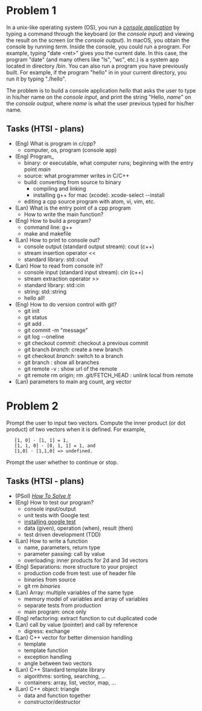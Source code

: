 # Problem 1

In a unix-like operating system (OS), you run a [_console application_](https://en.wikipedia.org/wiki/Console_application) by typing a command through the keyboard (or the _console input_) and viewing the result on the screen (or the _console output_). In macOS, you obtain the console by running _term_. Inside the console, you could run a program. For example, typing "date <ret\>" gives you the current date. In this case, the program "date" (and many others like "ls", "wc", etc.) is a system app located in directory /bin. You can also run a program you have previously built. For example, if the program "hello" in in your current directory, you run it by typing "./hello".

The problem is to build a console application _hello_ that asks the user to type in his/her name on the _console input_, and print the string "Hello, _name_" on the _console output_, where _name_ is what the user previous typed for his/her name.

## Tasks (HTSI - plans)
- (Eng) What is program in c/cpp?
  - computer, os, program (console app)
- (Eng) Program_
  - binary: or executable, what computer runs; beginning with the entry point _main_
  - source: what programmer writes in C/C++
  - build: converting from source to binary
    - compiling and linking
    - installing g++ for mac (xcode): xcode-select --install
  - editing a cpp source program with atom, vi, vim, etc.
- (Lan) What is the entry point of a cpp program
  - How to write the main function?
- (Eng) How to build a program?
  - command line: g++
  - make and makefile
- (Lan) How to print to console out?
  - console output (standard output stream): cout (c++)
  - stream insertion operator <<
  - standard library: std::cout
- (Lan) How to read from console in?
  - console input (standard input stream): cin (c++)
  - stream extraction operator >>
  - standard library: std::cin
  - string: std::string
  - hello all!
- (Eng) How to do version control with git?
   - git init
   - git status
   - git add .
   - git commit -m "message"
   - git log --oneline
   - git checkout _commit_: checkout a previous commit
   - git branch _branch_: create a new branch
   - git checkout _branch_: switch to a branch
   - git branch : show all branches
   - git remote -v : show url of the remote
   - git remote rm origin; rm .git/FETCH_HEAD : unlink local from remote
- (Lan) parameters to main arg count, arg vector

# Problem 2
   Prompt the user to input two vectors. Compute the inner product (or dot product) of two vectors when it is defined. For example,

       [1, 0] · [1, 1] = 1,
       [1, 1, 0] · [0, 1, 1] = 1, and
       [1,0] · [1,1,0] => undefined.

   Prompt the user whether to continue or stop.

## Tasks (HTSI - plans)

- (PSol) [_How To Solve It_](http://htsicpp.blogspot.com/2014/08/introducing-how-to-solve-it-cpp.html)
- (Eng) How to test our program?
  - console input/output
  - unit tests with Google test
  - [installing google test](http://hack.limbicmedia.ca/installing-google-test/)
  - data (given), operation (when), result (then)
  - test driven development (TDD)
- (Lan) How to write a function
  - name, parameters, return type
  - parameter passing: call by value
  - overloading: inner products for 2d and 3d vectors
- (Eng) Separations: more structure to your project
  - production code from test: use of header file
  - binaries from source
  - git rm _binaries_
- (Lan) Array: multiple variables of the same type
  - memory model of variables and array of variables
  - separate tests from production
  - main program: once only
- (Eng) refactoring: extract function to cut duplicated code
- (Lan) call by value (pointer) and call by reference
  - digress: exchange
- (Lan) C++ vector for better dimension handling
  - template
  - template function
  - exception handling
  - angle between two vectors
- (Lan) C++ Standard template library
  - algorithms: sorting, searching, ...  
  - containers: array, list, vector, map, ...
- (Lan) C++ object: triangle
  - data and function together
  - constructor/destructor
